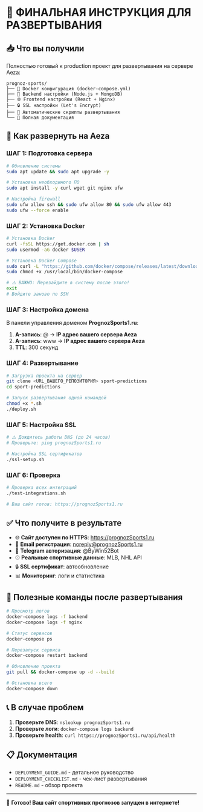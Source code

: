 # 🎯 ФИНАЛЬНАЯ ИНСТРУКЦИЯ ДЛЯ РАЗВЕРТЫВАНИЯ

## 📥 Что вы получили

Полностью готовый к production проект для развертывания на сервере Aeza:

```
prognoz-sports/
├── 🐳 Docker конфигурация (docker-compose.yml)
├── 🔧 Backend настройки (Node.js + MongoDB)
├── 🌐 Frontend настройки (React + Nginx)
├── 🔒 SSL настройки (Let's Encrypt)
├── 📜 Автоматические скрипты развертывания
└── 📖 Полная документация
```

## 🚀 Как развернуть на Aeza

### ШАГ 1: Подготовка сервера
```bash
# Обновление системы
sudo apt update && sudo apt upgrade -y

# Установка необходимого ПО
sudo apt install -y curl wget git nginx ufw

# Настройка firewall
sudo ufw allow ssh && sudo ufw allow 80 && sudo ufw allow 443
sudo ufw --force enable
```

### ШАГ 2: Установка Docker
```bash
# Установка Docker
curl -fsSL https://get.docker.com | sh
sudo usermod -aG docker $USER

# Установка Docker Compose
sudo curl -L "https://github.com/docker/compose/releases/latest/download/docker-compose-$(uname -s)-$(uname -m)" -o /usr/local/bin/docker-compose
sudo chmod +x /usr/local/bin/docker-compose

# ⚠️ ВАЖНО: Перезайдите в систему после этого!
exit
# Войдите заново по SSH
```

### ШАГ 3: Настройка домена
В панели управления доменом **PrognozSports1.ru**:

1. **A-запись**: @ → **IP адрес вашего сервера Aeza**
2. **A-запись**: www → **IP адрес вашего сервера Aeza**
3. **TTL**: 300 секунд

### ШАГ 4: Развертывание
```bash
# Загрузка проекта на сервер
git clone <URL_ВАШЕГО_РЕПОЗИТОРИЯ> sport-predictions
cd sport-predictions

# Запуск развертывания одной командой
chmod +x *.sh
./deploy.sh
```

### ШАГ 5: Настройка SSL
```bash
# ⚠️ Дождитесь работы DNS (до 24 часов)
# Проверьте: ping prognozSports1.ru

# Настройка SSL сертификатов
./ssl-setup.sh
```

### ШАГ 6: Проверка
```bash
# Проверка всех интеграций
./test-integrations.sh

# Ваш сайт готов: https://prognozSports1.ru
```

## ✅ Что получите в результате

- 🌐 **Сайт доступен по HTTPS**: https://prognozSports1.ru
- 📧 **Email регистрация**: noreply@prognozSports1.ru  
- 🤖 **Telegram авторизация**: @ByWin52Bot
- ⚾ **Реальные спортивные данные**: MLB, NHL API
- 🔒 **SSL сертификат**: автообновление
- 📊 **Мониторинг**: логи и статистика

## 🔧 Полезные команды после развертывания

```bash
# Просмотр логов
docker-compose logs -f backend
docker-compose logs -f nginx

# Статус сервисов
docker-compose ps

# Перезапуск сервиса
docker-compose restart backend

# Обновление проекта
git pull && docker-compose up -d --build

# Остановка всего
docker-compose down
```

## 📞 В случае проблем

1. **Проверьте DNS**: `nslookup prognozSports1.ru`
2. **Проверьте логи**: `docker-compose logs backend`
3. **Проверьте health**: `curl https://prognozSports1.ru/api/health`

## 📋 Документация

- `DEPLOYMENT_GUIDE.md` - детальное руководство
- `DEPLOYMENT_CHECKLIST.md` - чек-лист развертывания
- `README.md` - обзор проекта

---

🎉 **Готово! Ваш сайт спортивных прогнозов запущен в интернете!**